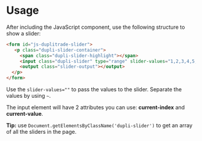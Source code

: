 # Usage
After including the JavaScript component, use the following structure to show a
slider:

```html
<form id="js-duplitrade-slider">
   <p class="dupli-slider-container">
     <span class="dupli-slider-highlight"></span>
     <input class="dupli-slider" type="range" slider-values="1,2,3,4,5,6,7" />
     <output class="slider-output"></output>
  </p>
</form>
```

Use the `slider-values=""` to pass the values to the slider. Separate the values by using `~`.

The input element will have 2 attributes you can use: **current-index** and **current-value**.

**Tip:** use `Document.getElementsByClassName('dupli-slider')` to get an array of all the sliders in the page.
